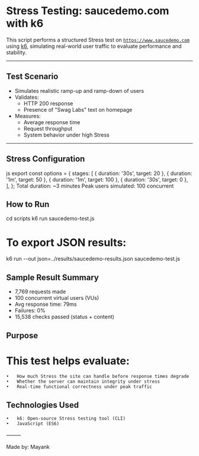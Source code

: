 # Stress Testing: saucedemo.com with k6

This script performs a structured Stress test on [`https://www.saucedemo.com`](https://www.saucedemo.com) using [k6](https://k6.io), simulating real-world user traffic to evaluate performance and stability.

---

## Test Scenario

- Simulates realistic ramp-up and ramp-down of users
- Validates:
  - HTTP 200 response
  - Presence of "Swag Labs" text on homepage
- Measures:
  - Average response time
  - Request throughput
  - System behavior under high Stress

---

## Stress Configuration

js
export const options = {
  stages: [
    { duration: '30s', target: 20 },
    { duration: '1m', target: 50 },
    { duration: '1m', target: 100 },
    { duration: '30s', target: 0 },
  ],
};
Total duration: ~3 minutes
Peak users simulated: 100 concurrent

## How to Run
cd scripts
k6 run saucedemo-test.js

# To export JSON results:
k6 run --out json=../results/saucedemo-results.json saucedemo-test.js


## Sample Result Summary

- 7,769 requests made
- 100 concurrent virtual users (VUs)
- Avg response time: 79ms
- Failures: 0%
- 15,538 checks passed (status + content)

## Purpose

# This test helps evaluate:
	•	How much Stress the site can handle before response times degrade
	•	Whether the server can maintain integrity under stress
	•	Real-time functional correctness under peak traffic

 ## Technologies Used
	•	k6: Open-source Stress testing tool (CLI)
	•	JavaScript (ES6)

⸻

Made by: Mayank
